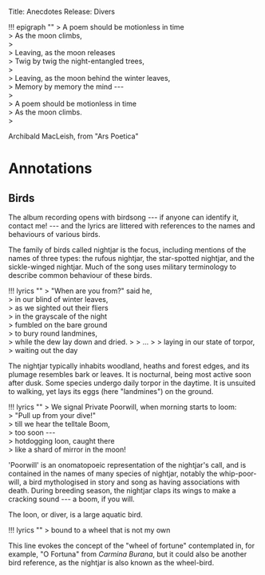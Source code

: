 Title: Anecdotes
Release: Divers

!!! epigraph ""
	> A poem should be motionless in time  
	> As the moon climbs,  
	>   
	> Leaving, as the moon releases  
	> Twig by twig the night-entangled trees,  
	>   
	> Leaving, as the moon behind the winter leaves,  
	> Memory by memory the mind ---  
	>   
	> A poem should be motionless in time  
	> As the moon climbs.  
	> <footer>Archibald MacLeish, from "Ars Poetica"</footer>

# Annotations #

## Birds ##

The album recording opens with birdsong --- if anyone can identify it, contact me! --- and the lyrics are littered with references to the names and behaviours of various birds.

The family of birds called nightjar is the focus, including mentions of the names of three types: the rufous nightjar, the star-spotted nightjar, and the sickle-winged nightjar. Much of the song uses military terminology to describe common behaviour of these birds.

!!! lyrics ""
	> "When are you from?" said he,  
	> in our blind of winter leaves,  
	> as we sighted out their fliers  
	> in the grayscale of the night  
	> fumbled on the bare ground  
	> to bury round landmines,  
	> while the dew lay down and dried.
	> 
	> ...
	> 
	> laying in our state of torpor,  
	> waiting out the day

The nightjar typically inhabits woodland, heaths and forest edges, and its plumage resembles bark or leaves. It is nocturnal, being most active soon after dusk. Some species undergo daily torpor in the daytime. It is unsuited to walking, yet lays its eggs (here "landmines") on the ground.

!!! lyrics ""
	> We signal Private Poorwill, when morning starts to loom:  
	> "Pull up from your dive!"  
	> till we hear the telltale Boom,  
	> too soon ---  
	> hotdogging loon, caught there  
	> like a shard of mirror in the moon!

'Poorwill' is an onomatopoeic representation of the nightjar's call, and is contained in the names of many species of nightjar, notably the whip-poor-will, a bird mythologised in story and song as having associations with death. During breeding season, the nightjar claps its wings to make a cracking sound --- a boom, if you will.

The loon, or diver, is a large aquatic bird.

!!! lyrics ""
	> bound to a wheel that is not my own
	
This line evokes the concept of the "wheel of fortune" contemplated in, for example, "O Fortuna" from *Carmina Burana*, but it could also be another bird reference, as the nightjar is also known as the wheel-bird.

